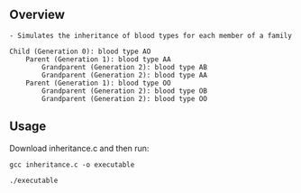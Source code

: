 ## Overview

    - Simulates the inheritance of blood types for each member of a family

```
Child (Generation 0): blood type AO
    Parent (Generation 1): blood type AA
        Grandparent (Generation 2): blood type AB
        Grandparent (Generation 2): blood type AA
    Parent (Generation 1): blood type OO
        Grandparent (Generation 2): blood type OB
        Grandparent (Generation 2): blood type OO
```

## Usage

Download inheritance.c and then run:
```
gcc inheritance.c -o executable
```
```
./executable
```
